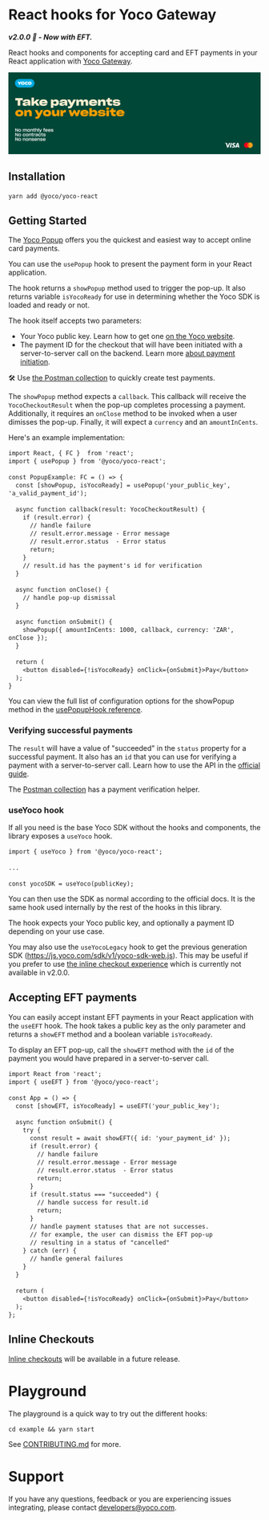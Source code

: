 # React hooks for Yoco Gateway

_**v2.0.0 🎉 - Now with EFT.**_

React hooks and components for accepting card and EFT payments in your React application with [Yoco Gateway](https://www.yoco.com/za/yoco-gateway/).

![Yoco payments banner](./docs/yoco-banner-1544x500.png)

## Installation

```
yarn add @yoco/yoco-react
```
## Getting Started

The [Yoco Popup](https://developer.yoco.com/online/popup/popup) offers you the quickest and easiest way to accept online card payments.

You can use the `usePopup` hook to present the payment form in your React application.

The hook returns a `showPopup` method used to trigger the pop-up. It also returns variable `isYocoReady` for use in determining whether the Yoco SDK is loaded and ready or not.

The hook itself accepts two parameters:
- Your Yoco public key. Learn how to get one [on the Yoco website](https://developer.yoco.com/online/resources/integration-keys).
- The payment ID for the checkout that will have been initiated with a server-to-server call on the backend. Learn more [about payment initiation](https://deploy-preview-38--modest-shannon-b4f7f0.netlify.app/blackbird/sdk/accept-payments#2-initiate-a-payment).

🛠️ Use [the Postman collection](./docs/YocoBlackbirdv1.0.0.postman_collection.json) to quickly create test payments.

The `showPopup` method expects a `callback`. This callback will receive the `YocoCheckoutResult` when the pop-up completes processing a payment.
Additionally, it requires an `onClose` method to be invoked when a user dimisses the pop-up.
Finally, it will expect a `currency` and an `amountInCents`.

Here's an example implementation:

```tsx
import React, { FC }  from 'react';
import { usePopup } from '@yoco/yoco-react';

const PopupExample: FC = () => {
  const [showPopup, isYocoReady] = usePopup('your_public_key', 'a_valid_payment_id');

  async function callback(result: YocoCheckoutResult) {
    if (result.error) {
      // handle failure
      // result.error.message - Error message
      // result.error.status  - Error status
      return;
    }
    // result.id has the payment's id for verification
  }

  async function onClose() {
    // handle pop-up dismissal
  }

  async function onSubmit() {
    showPopup({ amountInCents: 1000, callback, currency: 'ZAR', onClose });
  }

  return (
    <button disabled={!isYocoReady} onClick={onSubmit}>Pay</button>
  );
}
```

You can view the full list of configuration options for the showPopup method in the [usePopupHook reference](./docs/usePopupHook.md).

### Verifying successful payments
The `result` will have a value of "succeeded" in the `status` property for a successful payment.
It also has an `id` that you can use for verifying a payment with a server-to-server call.
Learn how to use the API in the [official guide](https://deploy-preview-38--modest-shannon-b4f7f0.netlify.app/blackbird/sdk/save-card-during-payment#6-optional-verify-the-payment-succeeded).

The [Postman collection](./docs/YocoBlackbirdv1.0.0.postman_collection.json) has a payment verification helper.

### useYoco hook

If all you need is the base Yoco SDK without the hooks and components, the library exposes a `useYoco` hook.

```tsx
import { useYoco } from '@yoco/yoco-react';

...

const yocoSDK = useYoco(publicKey);
```

You can then use the SDK as normal according to the official docs. It is the same hook used internally by the rest of the hooks in this library.

The hook expects your Yoco public key, and optionally a payment ID depending on your use case.

You may also use the `useYocoLegacy` hook to get the previous generation SDK (https://js.yoco.com/sdk/v1/yoco-sdk-web.js). This may be useful if you prefer to use [the inline checkout experience](https://developer.yoco.com/online/inline/inline) which is currently not available in v2.0.0.

## Accepting EFT payments
You can easily accept instant EFT payments in your React application with the `useEFT` hook.
The hook takes a public key as the only parameter and returns a `showEFT` method and a boolean variable `isYocoReady`.

To display an EFT pop-up, call the `showEFT` method with the `id` of the payment you would have prepared in a server-to-server call.

```tsx
import React from 'react';
import { useEFT } from '@yoco/yoco-react';

const App = () => {
  const [showEFT, isYocoReady] = useEFT('your_public_key');

  async function onSubmit() {
    try {
      const result = await showEFT({ id: 'your_payment_id' });
      if (result.error) {
        // handle failure
        // result.error.message - Error message
        // result.error.status  - Error status
        return;
      }
      if (result.status === "succeeded") {
        // handle success for result.id
        return;
      }
      // handle payment statuses that are not successes.
      // for example, the user can dismiss the EFT pop-up
      // resulting in a status of "cancelled"
    } catch (err) {
      // handle general failures
    }
  }

  return (
    <button disabled={!isYocoReady} onClick={onSubmit}>Pay</button>
  );
};
```

## Inline Checkouts
[Inline checkouts](https://developer.yoco.com/online/inline/inline) will be available in a future release.

# Playground
The playground is a quick way to try out the different hooks:
```
cd example && yarn start
```

See [CONTRIBUTING.md](./CONTRIBUTING.md) for more.

# Support

If you have any questions, feedback or you are experiencing issues integrating, please contact developers@yoco.com.
